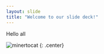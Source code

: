 ```yaml
---
layout: slide
title: "Welcome to our slide deck!"
---
```


Hello all

![minertocat](https://octodex.github.com/images/minertocat.png)
{: .center}
